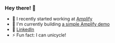 ### Hey there! 👋

- 🔭 I recently started working at [Amplify](https://github.com/aws-amplify)
- 🌱 I'm currently building [a simple Amplify demo](https://www.davidmcafee.com/amplify-demo/)
- 🔗 [LinkedIn](https://www.linkedin.com/in/david-mcafee/)
- ⚡ Fun fact: I can unicycle!
